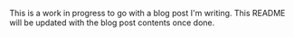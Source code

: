 This is a work in progress to go with a blog post I'm writing. This README will
be updated with the blog post contents once done.
